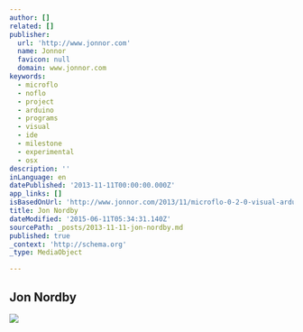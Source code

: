 ```yaml
---
author: []
related: []
publisher:
  url: 'http://www.jonnor.com'
  name: Jonnor
  favicon: null
  domain: www.jonnor.com
keywords:
  - microflo
  - noflo
  - project
  - arduino
  - programs
  - visual
  - ide
  - milestone
  - experimental
  - osx
description: ''
inLanguage: en
datePublished: '2013-11-11T00:00:00.000Z'
app_links: []
isBasedOnUrl: 'http://www.jonnor.com/2013/11/microflo-0-2-0-visual-arduino-programming/'
title: Jon Nordby
dateModified: '2015-06-11T05:34:31.140Z'
sourcePath: _posts/2013-11-11-jon-nordby.md
published: true
_context: 'http://schema.org'
_type: MediaObject

---
```

<article style=""><h1>Jon Nordby</h1><p></p><img src="http://www.jonnor.com/wp/files/2013-11-27-224624_1280x800_scrot-e1385586061568.png" /></article>